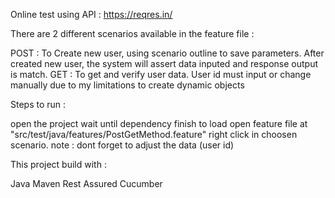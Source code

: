 Online test using API : https://reqres.in/

There are 2 different scenarios available in the feature file :

POST : To Create new user, using scenario outline to save parameters. After created new user, the system will assert data inputed and response output is match.
GET : To get and verify user data. User id must input or change manually due to my limitations to create dynamic objects

Steps to run :

open the project
wait until dependency finish to load
open feature file at "src/test/java/features/PostGetMethod.feature"
right click in choosen scenario. note : dont forget to adjust the data (user id)

This project build with :

Java
Maven
Rest Assured
Cucumber

